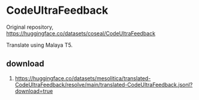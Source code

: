 # CodeUltraFeedback

Original repository, https://huggingface.co/datasets/coseal/CodeUltraFeedback

Translate using Malaya T5.

## download

1. https://huggingface.co/datasets/mesolitica/translated-CodeUltraFeedback/resolve/main/translated-CodeUltraFeedback.jsonl?download=true